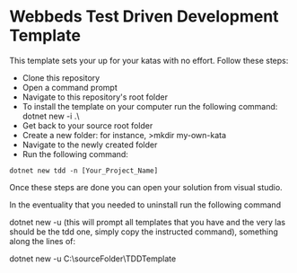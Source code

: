 # Webbeds Test Driven Development Template

This template sets your up for your katas with no effort.
Follow these steps:
* Clone this repository
* Open a command prompt
* Navigate to this repository's root folder
* To install the template on your computer run the following command: dotnet new -i .\
* Get back to your source root folder
* Create a new folder: for instance,  >mkdir my-own-kata
* Navigate to the newly created folder
* Run the following command:

```
dotnet new tdd -n [Your_Project_Name]
```

Once these steps are done you can open your solution from visual studio.

In the eventuality that you needed to uninstall run the following command

dotnet new -u (this will prompt all templates that you have and the very las should be the tdd one, simply copy the instructed command), 
something along the lines of:

 dotnet new -u C:\sourceFolder\TDDTemplate

